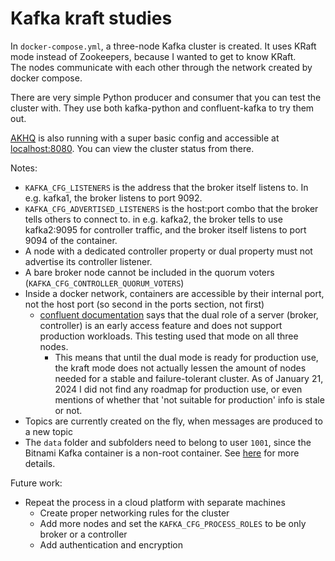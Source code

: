 # Kafka kraft studies

In `docker-compose.yml`, a three-node Kafka cluster is created. It uses KRaft mode instead of Zookeepers, because I wanted to get to know KRaft.  
The nodes communicate with each other through the network created by docker compose.

There are very simple Python producer and consumer that you can test the cluster with. They use both kafka-python and confluent-kafka to try them out.

[AKHQ](https://akhq.io/) is also running with a super basic config and accessible at [localhost:8080](localhost:8080). You can view the cluster status from there. 

Notes:
  - `KAFKA_CFG_LISTENERS` is the address that the broker itself listens to. In e.g. kafka1, the broker listens to port 9092.
  - `KAFKA_CFG_ADVERTISED_LISTENERS` is the host:port combo that the broker tells others to connect to. in e.g. kafka2, the broker tells to use kafka2:9095 for controller traffic, and the broker itself listens to port 9094 of the container.
  - A node with a dedicated controller property or dual property must not advertise its controller listener.
  - A bare broker node cannot be included in the quorum voters (`KAFKA_CFG_CONTROLLER_QUORUM_VOTERS`)
  - Inside a docker network, containers are accessible by their internal port, not the host port (so second in the ports section, not first) 
    - [confluent documentation](https://docs.confluent.io/platform/7.5/installation/configuration/broker-configs.html#process-roles) says that the dual role of a server (broker, controller) is an early access feature and does not support production workloads. This testing used that mode on all three nodes.
      - This means that until the dual mode is ready for production use, the kraft mode does not actually lessen the amount of nodes needed for a stable and failure-tolerant cluster. As of January 21, 2024 I did not find any roadmap for production use, or even mentions of whether that 'not suitable for production' info is stale or not.
  - Topics are currently created on the fly, when messages are produced to a new topic
  - The `data` folder and subfolders need to belong to user `1001`, since the Bitnami Kafka container is a non-root container. See [here](https://docs.bitnami.com/tutorials/why-non-root-containers-are-important-for-security) for more details.

Future work:
  - Repeat the process in a cloud platform with separate machines
      - Create proper networking rules for the cluster
      - Add more nodes and set the `KAFKA_CFG_PROCESS_ROLES` to be only broker or a controller
      - Add authentication and encryption

